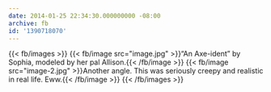 ```yaml
---
date: 2014-01-25 22:34:30.000000000 -08:00
archive: fb
id: '1390718070'
---
```


{{< fb/images >}}
{{< fb/image src="image.jpg" >}}“An Axe-ident” by Sophia, modeled by her pal Allison.{{< /fb/image >}}
{{< fb/image src="image-2.jpg" >}}Another angle. This was seriously creepy and realistic in real life. Eww.{{< /fb/image >}}
{{< /fb/images >}}
